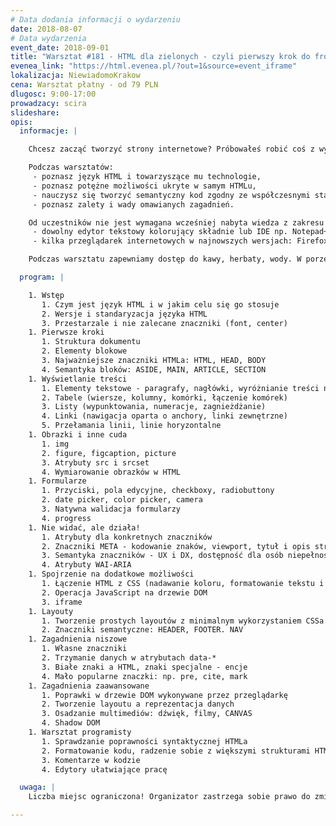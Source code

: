 ```yaml
---
# Data dodania informacji o wydarzeniu
date: 2018-08-07
# Data wydarzenia
event_date: 2018-09-01
title: "Warsztat #181 - HTML dla zielonych - czyli pierwszy krok do front-endu"
evenea_link: "https://html.evenea.pl/?out=1&source=event_iframe"
lokalizacja: NiewiadomoKrakow
cena: Warsztat płatny - od 79 PLN
dlugosc: 9:00-17:00
prowadzacy: scira
slideshare:
opis:
  informacje: |

    Chcesz zacząć tworzyć strony internetowe? Próbowałeś robić coś z wykorzystaniem Wordpressa, ale chciałbyś w pełni zapanować na kodem? Twarde programowanie wydaje Ci się zbyt skomplikowane? Zacznij tworzyć strony internetowe z wykorzystaniem języka HTML! Język znaczników HTML to wstęp i zarazem drzwi do świata front-endu. Obecnie szeroko stosowany zarówno w przypadku tworzenia stron internetowych, aplikacji webowych, a nawet aplikacji desktopowych czy mobilnych. Warsztaty składać się będą w przeważającej części z zadań praktycznych, aby każdy uczestnik mógł stworzyć swoją pierwszą stronę WWW.

    Podczas warsztatów:
     - poznasz język HTML i towarzyszące mu technologie,
     - poznasz potężne możliwości ukryte w samym HTMLu,
     - nauczysz się tworzyć semantyczny kod zgodny ze współczesnymi standardami i trendami,
     - poznasz zalety i wady omawianych zagadnień.

    Od uczestników nie jest wymagana wcześniej nabyta wiedza z zakresu stosowania HTML czy innych technologii webowych. Niemniej jednak obycie z jakimkolwiek językiem programowania jest mile widziane. Warsztaty skierowane dla osób początkujących adeptów front-endu. Uczestnicy w trakcie zajęć korzystają z własnego sprzętu (do wygodnej pracy wystarczy jakikolwiek laptop z systemami Linux, OSX czy Windows) na którym mile widziane jest zainstalowane następujące oprogramowanie:
     - dowolny edytor tekstowy kolorujący składnie lub IDE np. Notepad++, Atom, NetBeans, Visual Studio, WebStorm,
     - kilka przeglądarek internetowych w najnowszych wersjach: Firefox, Chrome/Chromium, IE/EDGE, Opera, Safari.

    Podczas warsztatu zapewniamy dostęp do kawy, herbaty, wody. W porze obiadowej zapewniamy pizzę w wersji mięsnej lub wegetariańskiej.

  program: |

    1. Wstęp
       1. Czym jest język HTML i w jakim celu się go stosuje
       2. Wersje i standaryzacja języka HTML
       3. Przestarzale i nie zalecane znaczniki (font, center)
    1. Pierwsze kroki
       1. Struktura dokumentu
       2. Elementy blokowe
       3. Najważniejsze znaczniki HTMLa: HTML, HEAD, BODY
       4. Semantyka bloków: ASIDE, MAIN, ARTICLE, SECTION
    1. Wyświetlanie treści
       1. Elementy tekstowe - paragrafy, nagłówki, wyróżnianie treści na różne sposoby
       2. Tabele (wiersze, kolumny, komórki, łączenie komórek)
       3. Listy (wypunktowania, numeracje, zagnieżdżanie)
       4. Linki (nawigacja oparta o anchory, linki zewnętrzne)
       5. Przełamania linii, linie horyzontalne
    1. Obrazki i inne cuda
       1. img
       2. figure, figcaption, picture
       3. Atrybuty src i srcset
       4. Wymiarowanie obrazków w HTML
    1. Formularze
       1. Przyciski, pola edycyjne, checkboxy, radiobuttony
       2. date picker, color picker, camera
       3. Natywna walidacja formularzy
       4. progress
    1. Nie widać, ale działa!
       1. Atrybuty dla konkretnych znaczników
       2. Znaczniki META - kodowanie znaków, viewport, tytuł i opis strony
       3. Semantyka znaczników - UX i DX, dostępność dla osób niepełnosprawnych
       4. Atrybuty WAI-ARIA
    1. Spojrzenie na dodatkowe możliwości
       1. Łączenie HTML z CSS (nadawanie koloru, formatowanie tekstu i inne podstawy)
       2. Operacja JavaScript na drzewie DOM
       3. iframe
    1. Layouty
       1. Tworzenie prostych layoutów z minimalnym wykorzystaniem CSSa
       2. Znaczniki semantyczne: HEADER, FOOTER. NAV
    1. Zagadnienia niszowe
       1. Własne znaczniki
       2. Trzymanie danych w atrybutach data-*
       3. Białe znaki a HTML, znaki specjalne - encje
       4. Mało popularne znaczki: np. pre, cite, mark
    1. Zagadnienia zaawansowane
       1. Poprawki w drzewie DOM wykonywane przez przeglądarkę
       2. Tworzenie layoutu a reprezentacja danych
       3. Osadzanie multimediów: dźwięk, filmy, CANVAS
       4. Shadow DOM
    1. Warsztat programisty
       1. Sprawdzanie poprawności syntaktycznej HTMLa
       2. Formatowanie kodu, radzenie sobie z większymi strukturami HTML
       3. Komentarze w kodzie
       4. Edytory ułatwiające pracę

  uwaga: |
    Liczba miejsc ograniczona! Organizator zastrzega sobie prawo do zmiany lokalizacji wydarzenia oraz jego odwołania w przypadku niezgłoszenia się minimalnej liczby uczestników.

---
```

